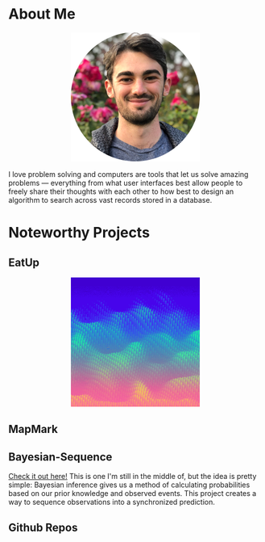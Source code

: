 # About Me
<p align="center">
    <img src="nick_rogers_cropped.png" width="256">
</p>

I love problem solving and computers are tools that let us solve amazing problems — everything from what user interfaces best allow people to freely share their thoughts with each other to how best to design an algorithm to search across vast records stored in a database.

# Noteworthy Projects

## EatUp
<p align="center">
    <img src="gif_test.gif" width="256">
</p>

## MapMark

## Bayesian-Sequence
[Check it out here!](https://github.com/mnickrogers/Bayesian-Sequence) This is one I'm still in the middle of, but the idea is pretty simple: Bayesian inference gives us a method of calculating probabilities based on our prior knowledge and observed events. This project creates a way to sequence observations into a synchronized prediction.

## Github Repos
